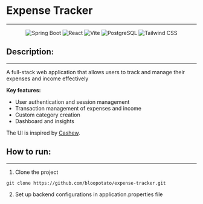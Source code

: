 # Expense Tracker

---

<p align="center">
    <img src="https://img.shields.io/badge/Spring_Boot-6DB33F?style=for-the-badge&logo=spring-boot&logoColor=white" alt="Spring Boot">
    <img src="https://img.shields.io/badge/React-20232A?style=for-the-badge&logo=react&logoColor=61DAFB" alt="React">
    <img src="https://img.shields.io/badge/Vite-B73BFE?style=for-the-badge&logo=vite&logoColor=FFD62E" alt="Vite">
    <img src="https://img.shields.io/badge/PostgreSQL-316192?style=for-the-badge&logo=postgresql&logoColor=white" alt="PostgreSQL">
    <img src="https://img.shields.io/badge/Tailwind_CSS-38B2AC?style=for-the-badge&logo=tailwind-css&logoColor=white" alt="Tailwind CSS">
</p>

## Description:

---

A full-stack web application that allows users to track and manage their expenses and income effectively

**Key features:** 
- User authentication and session management
- Transaction management of expenses and income
- Custom category creation
- Dashboard and insights

The UI is inspired by [Cashew](https://cashewapp.web.app/).

## How to run:

---

1. Clone the project
```
git clone https://github.com/bloopotato/expense-tracker.git
```

2. Set up backend configurations in application.properties file